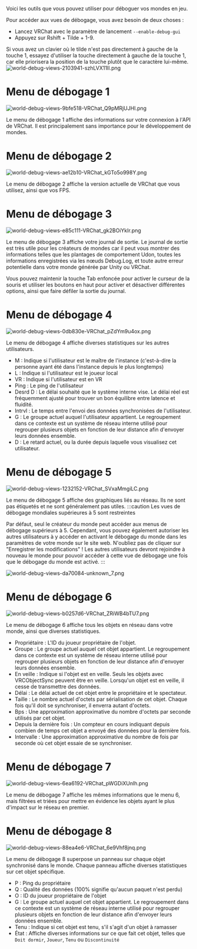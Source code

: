 

Voici les outils que vous pouvez utiliser pour déboguer vos mondes en jeu.

Pour accéder aux vues de débogage, vous avez besoin de deux choses :
* Lancez VRChat avec le paramètre de lancement `--enable-debug-gui`
* Appuyez sur Rshift + Tilde + 1-9.

Si vous avez un clavier où le tilde n'est pas directement à gauche de la touche 1, essayez d'utiliser la touche directement à gauche de la touche 1, car elle priorisera la position de la touche plutôt que le caractère lui-même.
![world-debug-views-2103941-szhLVX11II.png](/img/worlds/world-debug-views-2103941-szhLVX11II.png)

# Menu de débogage 1

![world-debug-views-9bfe518-VRChat_Q9pMRjUJHI.png](/img/worlds/world-debug-views-9bfe518-VRChat_Q9pMRjUJHI.png)

Le menu de débogage 1 affiche des informations sur votre connexion à l'API de VRChat. Il est principalement sans importance pour le développement de mondes.
# Menu de débogage 2

![world-debug-views-ae12b10-VRChat_kGTo5o998Y.png](/img/worlds/world-debug-views-ae12b10-VRChat_kGTo5o998Y.png)

Le menu de débogage 2 affiche la version actuelle de VRChat que vous utilisez, ainsi que vos FPS.
# Menu de débogage 3

![world-debug-views-e85c111-VRChat_gk2BOiYkIr.png](/img/worlds/world-debug-views-e85c111-VRChat_gk2BOiYkIr.png)

Le menu de débogage 3 affiche votre journal de sortie. Le journal de sortie est très utile pour les créateurs de mondes car il peut vous montrer des informations telles que les plantages de comportement Udon, toutes les informations enregistrées via les nœuds Debug.Log, et toute autre erreur potentielle dans votre monde générée par Unity ou VRChat.

Vous pouvez maintenir la touche Tab enfoncée pour activer le curseur de la souris et utiliser les boutons en haut pour activer et désactiver différentes options, ainsi que faire défiler la sortie du journal.
# Menu de débogage 4

![world-debug-views-0db830e-VRChat_pZdYm9u4ox.png](/img/worlds/world-debug-views-0db830e-VRChat_pZdYm9u4ox.png)

Le menu de débogage 4 affiche diverses statistiques sur les autres utilisateurs.
* M : Indique si l'utilisateur est le maître de l'instance (c'est-à-dire la personne ayant été dans l'instance depuis le plus longtemps)
* L : Indique si l'utilisateur est le joueur local
* VR : Indique si l'utilisateur est en VR
* Ping : Le ping de l'utilisateur
* Desrd D : Le délai souhaité que le système interne vise. Le délai réel est fréquemment ajusté pour trouver un bon équilibre entre latence et fluidité.
* Intrvl : Le temps entre l'envoi des données synchronisées de l'utilisateur.
* G : Le groupe actuel auquel l'utilisateur appartient. Le regroupement dans ce contexte est un système de réseau interne utilisé pour regrouper plusieurs objets en fonction de leur distance afin d'envoyer leurs données ensemble.
* D : Le retard actuel, ou la durée depuis laquelle vous visualisez cet utilisateur.
# Menu de débogage 5

![world-debug-views-1232152-VRChat_SVxaMmgiLC.png](/img/worlds/world-debug-views-1232152-VRChat_SVxaMmgiLC.png)

Le menu de débogage 5 affiche des graphiques liés au réseau. Ils ne sont pas étiquetés et ne sont généralement pas utiles.
:::caution Les vues de débogage mondiales supérieures à 5 sont restreintes

Par défaut, seul le créateur du monde peut accéder aux menus de débogage supérieurs à 5. Cependant, vous pouvez également autoriser les autres utilisateurs à y accéder en activant le débogage du monde dans les paramètres de votre monde sur le site web. N'oubliez pas de cliquer sur "Enregistrer les modifications" ! Les autres utilisateurs devront rejoindre à nouveau le monde pour pouvoir accéder à cette vue de débogage une fois que le débogage du monde est activé.
:::

![world-debug-views-da70084-unknown_7.png](/img/worlds/world-debug-views-da70084-unknown_7.png)

# Menu de débogage 6

![world-debug-views-b0257d6-VRChat_ZRiWB4bTU7.png](/img/worlds/world-debug-views-b0257d6-VRChat_ZRiWB4bTU7.png)

Le menu de débogage 6 affiche tous les objets en réseau dans votre monde, ainsi que diverses statistiques.
* Propriétaire : L'ID du joueur propriétaire de l'objet.
* Groupe : Le groupe actuel auquel cet objet appartient. Le regroupement dans ce contexte est un système de réseau interne utilisé pour regrouper plusieurs objets en fonction de leur distance afin d'envoyer leurs données ensemble.
* En veille : Indique si l'objet est en veille. Seuls les objets avec VRCObjectSync peuvent être en veille. Lorsqu'un objet est en veille, il cesse de transmettre des données.
* Délai : Le délai actuel de cet objet entre le propriétaire et le spectateur.
* Taille : Le nombre actuel d'octets par sérialisation de cet objet. Chaque fois qu'il doit se synchroniser, il enverra autant d'octets.
* Bps : Une approximation approximative du nombre d'octets par seconde utilisés par cet objet.
* Depuis la dernière fois : Un compteur en cours indiquant depuis combien de temps cet objet a envoyé des données pour la dernière fois.
* Intervalle : Une approximation approximative du nombre de fois par seconde où cet objet essaie de se synchroniser.
# Menu de débogage 7

![world-debug-views-6ea6192-VRChat_pWGDiXUnlh.png](/img/worlds/world-debug-views-6ea6192-VRChat_pWGDiXUnlh.png)

Le menu de débogage 7 affiche les mêmes informations que le menu 6, mais filtrées et triées pour mettre en évidence les objets ayant le plus d'impact sur le réseau en premier.
# Menu de débogage 8

![world-debug-views-88ea4e6-VRChat_6e9Vhf8jnq.png](/img/worlds/world-debug-views-88ea4e6-VRChat_6e9Vhf8jnq.png)

Le menu de débogage 8 superpose un panneau sur chaque objet synchronisé dans le monde. Chaque panneau affiche diverses statistiques sur cet objet spécifique.
* P : Ping du propriétaire
* Q : Qualité des données (100% signifie qu'aucun paquet n'est perdu)
* O : ID du joueur propriétaire de l'objet
* G : Le groupe actuel auquel cet objet appartient. Le regroupement dans ce contexte est un système de réseau interne utilisé pour regrouper plusieurs objets en fonction de leur distance afin d'envoyer leurs données ensemble.
* Tenu : Indique si cet objet est tenu, s'il s'agit d'un objet à ramasser
* État : Affiche diverses informations sur ce que fait cet objet, telles que `Doit dormir`, `Joueur`, `Tenu` ou `Discontinuité`